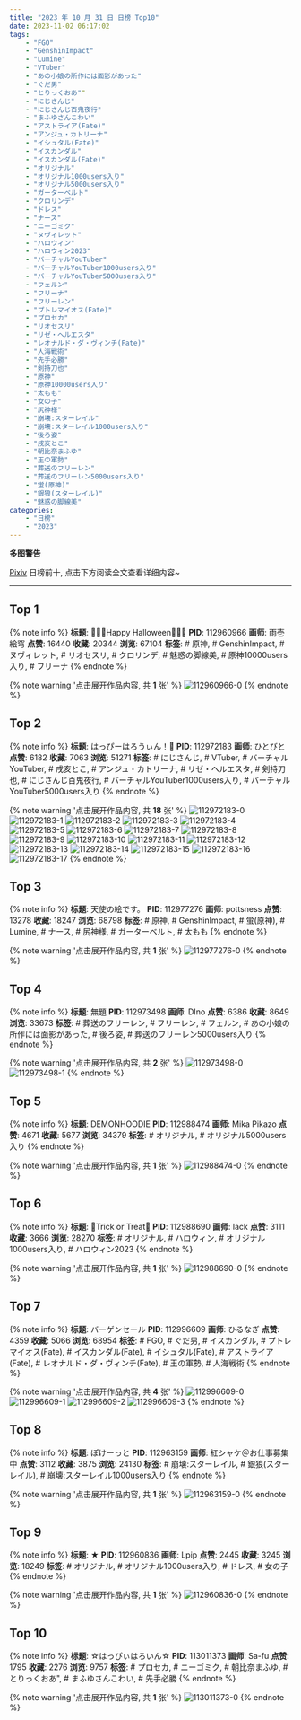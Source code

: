 ```yaml
---
title: "2023 年 10 月 31 日 日榜 Top10"
date: 2023-11-02 06:17:02
tags:
    - "FGO"
    - "GenshinImpact"
    - "Lumine"
    - "VTuber"
    - "あの小娘の所作には面影があった"
    - "ぐだ男"
    - "とりっくおあ""
    - "にじさんじ"
    - "にじさんじ百鬼夜行"
    - "まふゆさんこわい"
    - "アストライア(Fate)"
    - "アンジュ・カトリーナ"
    - "イシュタル(Fate)"
    - "イスカンダル"
    - "イスカンダル(Fate)"
    - "オリジナル"
    - "オリジナル1000users入り"
    - "オリジナル5000users入り"
    - "ガーターベルト"
    - "クロリンデ"
    - "ドレス"
    - "ナース"
    - "ニーゴミク"
    - "ヌヴィレット"
    - "ハロウィン"
    - "ハロウィン2023"
    - "バーチャルYouTuber"
    - "バーチャルYouTuber1000users入り"
    - "バーチャルYouTuber5000users入り"
    - "フェルン"
    - "フリーナ"
    - "フリーレン"
    - "プトレマイオス(Fate)"
    - "プロセカ"
    - "リオセスリ"
    - "リゼ・ヘルエスタ"
    - "レオナルド・ダ・ヴィンチ(Fate)"
    - "人海戦術"
    - "先手必勝"
    - "剣持刀也"
    - "原神"
    - "原神10000users入り"
    - "太もも"
    - "女の子"
    - "尻神様"
    - "崩壊:スターレイル"
    - "崩壊:スターレイル1000users入り"
    - "後ろ姿"
    - "戌亥とこ"
    - "朝比奈まふゆ"
    - "王の軍勢"
    - "葬送のフリーレン"
    - "葬送のフリーレン5000users入り"
    - "蛍(原神)"
    - "銀狼(スターレイル)"
    - "魅惑の脚線美"
categories:
    - "日榜"
    - "2023"
---
```


<i class="fa fa-triangle-exclamation"></i>**多图警告**<i class="fa fa-triangle-exclamation"></i>

[Pixiv](https://www.pixiv.net/) 日榜前十, 点击下方阅读全文查看详细内容~

<!-- more -->

---

## Top 1

{% note info %}
**标题**: 🎃👻💜Happy Halloween💜👻🎃
**PID**: 112960966 **画师**: 雨壱絵穹
**点赞**: 16440 **收藏**: 20344 **浏览**: 67104
**标签**: # 原神, # GenshinImpact, # ヌヴィレット, # リオセスリ, # クロリンデ, # 魅惑の脚線美, # 原神10000users入り, # フリーナ
{% endnote %}

{% note warning '点击展开作品内容, 共 **1** 张' %}
![112960966-0](https://i.pixiv.re/img-original/img/2023/10/30/00/00/34/112960966_p0.jpg)
{% endnote %}

## Top 2

{% note info %}
**标题**: はっぴーはろうぃん！🎃
**PID**: 112972183 **画师**: ひとびと
**点赞**: 6182 **收藏**: 7063 **浏览**: 51271
**标签**: # にじさんじ, # VTuber, # バーチャルYouTuber, # 戌亥とこ, # アンジュ・カトリーナ, # リゼ・ヘルエスタ, # 剣持刀也, # にじさんじ百鬼夜行, # バーチャルYouTuber1000users入り, # バーチャルYouTuber5000users入り
{% endnote %}

{% note warning '点击展开作品内容, 共 **18** 张' %}
![112972183-0](https://i.pixiv.re/img-original/img/2023/10/30/12/35/07/112972183_p0.png)
![112972183-1](https://i.pixiv.re/img-original/img/2023/10/30/12/35/07/112972183_p1.png)
![112972183-2](https://i.pixiv.re/img-original/img/2023/10/30/12/35/07/112972183_p2.png)
![112972183-3](https://i.pixiv.re/img-original/img/2023/10/30/12/35/07/112972183_p3.png)
![112972183-4](https://i.pixiv.re/img-original/img/2023/10/30/12/35/07/112972183_p4.png)
![112972183-5](https://i.pixiv.re/img-original/img/2023/10/30/12/35/07/112972183_p5.png)
![112972183-6](https://i.pixiv.re/img-original/img/2023/10/30/12/35/07/112972183_p6.png)
![112972183-7](https://i.pixiv.re/img-original/img/2023/10/30/12/35/07/112972183_p7.png)
![112972183-8](https://i.pixiv.re/img-original/img/2023/10/30/12/35/07/112972183_p8.png)
![112972183-9](https://i.pixiv.re/img-original/img/2023/10/30/12/35/07/112972183_p9.png)
![112972183-10](https://i.pixiv.re/img-original/img/2023/10/30/12/35/07/112972183_p10.png)
![112972183-11](https://i.pixiv.re/img-original/img/2023/10/30/12/35/07/112972183_p11.png)
![112972183-12](https://i.pixiv.re/img-original/img/2023/10/30/12/35/07/112972183_p12.png)
![112972183-13](https://i.pixiv.re/img-original/img/2023/10/30/12/35/07/112972183_p13.png)
![112972183-14](https://i.pixiv.re/img-original/img/2023/10/30/12/35/07/112972183_p14.png)
![112972183-15](https://i.pixiv.re/img-original/img/2023/10/30/12/35/07/112972183_p15.png)
![112972183-16](https://i.pixiv.re/img-original/img/2023/10/30/12/35/07/112972183_p16.png)
![112972183-17](https://i.pixiv.re/img-original/img/2023/10/30/12/35/07/112972183_p17.png)
{% endnote %}

## Top 3

{% note info %}
**标题**: 天使の絵です。
**PID**: 112977276 **画师**: pottsness
**点赞**: 13278 **收藏**: 18247 **浏览**: 68798
**标签**: # 原神, # GenshinImpact, # 蛍(原神), # Lumine, # ナース, # 尻神様, # ガーターベルト, # 太もも
{% endnote %}

{% note warning '点击展开作品内容, 共 **1** 张' %}
![112977276-0](https://i.pixiv.re/img-original/img/2023/10/30/18/00/10/112977276_p0.jpg)
{% endnote %}

## Top 4

{% note info %}
**标题**: 無題
**PID**: 112973498 **画师**: DIno
**点赞**: 6386 **收藏**: 8649 **浏览**: 33673
**标签**: # 葬送のフリーレン, # フリーレン, # フェルン, # あの小娘の所作には面影があった, # 後ろ姿, # 葬送のフリーレン5000users入り
{% endnote %}

{% note warning '点击展开作品内容, 共 **2** 张' %}
![112973498-0](https://i.pixiv.re/img-original/img/2023/10/30/14/04/00/112973498_p0.jpg)
![112973498-1](https://i.pixiv.re/img-original/img/2023/10/30/14/04/00/112973498_p1.jpg)
{% endnote %}

## Top 5

{% note info %}
**标题**: DEMONHOODIE
**PID**: 112988474 **画师**: Mika Pikazo
**点赞**: 4671 **收藏**: 5677 **浏览**: 34379
**标签**: # オリジナル, # オリジナル5000users入り
{% endnote %}

{% note warning '点击展开作品内容, 共 **1** 张' %}
![112988474-0](https://i.pixiv.re/img-original/img/2023/10/31/00/00/06/112988474_p0.png)
{% endnote %}

## Top 6

{% note info %}
**标题**: 🎃Trick or Treat🎃
**PID**: 112988690 **画师**: lack
**点赞**: 3111 **收藏**: 3666 **浏览**: 28270
**标签**: # オリジナル, # ハロウィン, # オリジナル1000users入り, # ハロウィン2023
{% endnote %}

{% note warning '点击展开作品内容, 共 **1** 张' %}
![112988690-0](https://i.pixiv.re/img-original/img/2023/10/31/00/00/45/112988690_p0.png)
{% endnote %}

## Top 7

{% note info %}
**标题**: バーゲンセール
**PID**: 112996609 **画师**: ひるなぎ
**点赞**: 4359 **收藏**: 5066 **浏览**: 68954
**标签**: # FGO, # ぐだ男, # イスカンダル, # プトレマイオス(Fate), # イスカンダル(Fate), # イシュタル(Fate), # アストライア(Fate), # レオナルド・ダ・ヴィンチ(Fate), # 王の軍勢, # 人海戦術
{% endnote %}

{% note warning '点击展开作品内容, 共 **4** 张' %}
![112996609-0](https://i.pixiv.re/img-original/img/2023/10/31/06/00/13/112996609_p0.jpg)
![112996609-1](https://i.pixiv.re/img-original/img/2023/10/31/06/00/13/112996609_p1.jpg)
![112996609-2](https://i.pixiv.re/img-original/img/2023/10/31/06/00/13/112996609_p2.jpg)
![112996609-3](https://i.pixiv.re/img-original/img/2023/10/31/06/00/13/112996609_p3.jpg)
{% endnote %}

## Top 8

{% note info %}
**标题**: ぽけーっと
**PID**: 112963159 **画师**: 紅シャケ＠お仕事募集中
**点赞**: 3112 **收藏**: 3875 **浏览**: 24130
**标签**: # 崩壊:スターレイル, # 銀狼(スターレイル), # 崩壊:スターレイル1000users入り
{% endnote %}

{% note warning '点击展开作品内容, 共 **1** 张' %}
![112963159-0](https://i.pixiv.re/img-original/img/2023/10/30/01/05/01/112963159_p0.jpg)
{% endnote %}

## Top 9

{% note info %}
**标题**: ★
**PID**: 112960836 **画师**: Lpip
**点赞**: 2445 **收藏**: 3245 **浏览**: 18249
**标签**: # オリジナル, # オリジナル1000users入り, # ドレス, # 女の子
{% endnote %}

{% note warning '点击展开作品内容, 共 **1** 张' %}
![112960836-0](https://i.pixiv.re/img-original/img/2023/10/30/00/00/06/112960836_p0.jpg)
{% endnote %}

## Top 10

{% note info %}
**标题**: ☆はっぴぃはろいん☆
**PID**: 113011373 **画师**: Sa-fu
**点赞**: 1795 **收藏**: 2276 **浏览**: 9757
**标签**: # プロセカ, # ニーゴミク, # 朝比奈まふゆ, # とりっくおあ", # まふゆさんこわい, # 先手必勝
{% endnote %}

{% note warning '点击展开作品内容, 共 **1** 张' %}
![113011373-0](https://i.pixiv.re/img-original/img/2023/10/31/18/32/21/113011373_p0.jpg)
{% endnote %}
